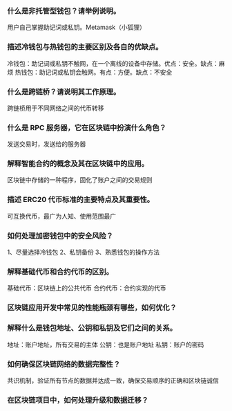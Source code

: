 
### 什么是非托管型钱包？请举例说明。

用户自己掌握助记词或私钥。Metamask（小狐狸）

### 描述冷钱包与热钱包的主要区别及各自的优缺点。

冷钱包：助记词或私钥不触网，在一个离线的设备中存储。优点：安全。缺点：麻烦
热钱包：助记词或私钥会触网。有点：方便。缺点：不安全

### 什么是跨链桥？请说明其工作原理。

跨链桥用于不同网络之间的代币转移

### 什么是 RPC 服务器，它在区块链中扮演什么角色？

发送交易时，发送给的服务器

### 解释智能合约的概念及其在区块链中的应用。

区块链中存储的一种程序，固化了账户之间的交易规则

### 描述 ERC20 代币标准的主要特点及其重要性。

可互换代币，最广为人知、使用范围最广

### 如何处理加密钱包中的安全风险？

1、尽量选择冷钱包
2、私钥备份
3、熟悉钱包的操作方法

### 解释基础代币和合约代币的区别。

基础代币：区块链上的公共代币
合约代币：合约实现的代币

### 区块链应用开发中常见的性能瓶颈有哪些，如何优化？



### 解释什么是钱包地址、公钥和私钥及它们之间的关系。

地址：账户地址，所有交易的主体
公钥：也是账户地址
私钥：账户的密码

### 如何确保区块链网络的数据完整性？

共识机制，验证所有节点的数据并达成一致，确保交易顺序的正确和区块链诚信

### 在区块链项目中，如何处理升级和数据迁移？

